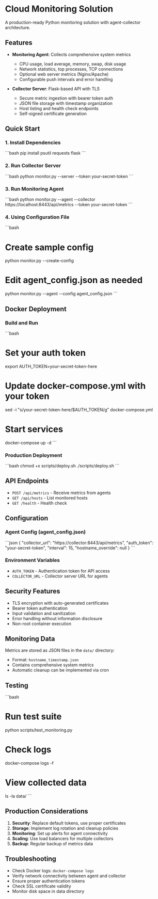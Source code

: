 # Cloud Monitoring Solution

A production-ready Python monitoring solution with agent-collector architecture.

## Features

- **Monitoring Agent**: Collects comprehensive system metrics
  - CPU usage, load average, memory, swap, disk usage
  - Network statistics, top processes, TCP connections
  - Optional web server metrics (Nginx/Apache)
  - Configurable push intervals and error handling

- **Collector Server**: Flask-based API with TLS
  - Secure metric ingestion with bearer token auth
  - JSON file storage with timestamp organization
  - Host listing and health check endpoints
  - Self-signed certificate generation

## Quick Start

### 1. Install Dependencies
\`\`\`bash
pip install psutil requests flask
\`\`\`

### 2. Run Collector Server
\`\`\`bash
python monitor.py --server --token your-secret-token
\`\`\`

### 3. Run Monitoring Agent
\`\`\`bash
python monitor.py --agent --collector https://localhost:8443/api/metrics --token your-secret-token
\`\`\`

### 4. Using Configuration File
\`\`\`bash
# Create sample config
python monitor.py --create-config

# Edit agent_config.json as needed
python monitor.py --agent --config agent_config.json
\`\`\`

## Docker Deployment

### Build and Run
\`\`\`bash
# Set your auth token
export AUTH_TOKEN=your-secret-token-here

# Update docker-compose.yml with your token
sed -i "s/your-secret-token-here/$AUTH_TOKEN/g" docker-compose.yml

# Start services
docker-compose up -d
\`\`\`

### Production Deployment
\`\`\`bash
chmod +x scripts/deploy.sh
./scripts/deploy.sh
\`\`\`

## API Endpoints

- `POST /api/metrics` - Receive metrics from agents
- `GET /api/hosts` - List monitored hosts
- `GET /health` - Health check

## Configuration

### Agent Config (agent_config.json)
\`\`\`json
{
  "collector_url": "https://collector:8443/api/metrics",
  "auth_token": "your-secret-token",
  "interval": 15,
  "hostname_override": null
}
\`\`\`

### Environment Variables
- `AUTH_TOKEN` - Authentication token for API access
- `COLLECTOR_URL` - Collector server URL for agents

## Security Features

- TLS encryption with auto-generated certificates
- Bearer token authentication
- Input validation and sanitization
- Error handling without information disclosure
- Non-root container execution

## Monitoring Data

Metrics are stored as JSON files in the `data/` directory:
- Format: `hostname_timestamp.json`
- Contains comprehensive system metrics
- Automatic cleanup can be implemented via cron

## Testing

\`\`\`bash
# Run test suite
python scripts/test_monitoring.py

# Check logs
docker-compose logs -f

# View collected data
ls -la data/
\`\`\`

## Production Considerations

1. **Security**: Replace default tokens, use proper certificates
2. **Storage**: Implement log rotation and cleanup policies
3. **Monitoring**: Set up alerts for agent connectivity
4. **Scaling**: Use load balancers for multiple collectors
5. **Backup**: Regular backup of metrics data

## Troubleshooting

- Check Docker logs: `docker-compose logs`
- Verify network connectivity between agent and collector
- Ensure proper authentication tokens
- Check SSL certificate validity
- Monitor disk space in data directory

